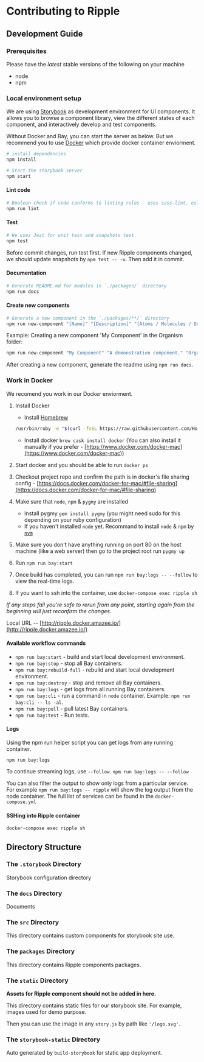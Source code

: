 # Contributing to Ripple

## Development Guide

### Prerequisites

Please have the *latest* stable versions of the following on your machine

- node
- npm

### Local environment setup

We are using [Storybook](https://storybook.js.org/) as development environment
for UI components. It allows you to browse a component library, view the
different states of each component, and interactively develop and test components.

Without Docker and Bay, you can start the server as below. But we recommend you
to use [Docker](#work-in-docker) which provide docker container enviorment.

``` bash
# install dependencies
npm install

# Start the storybook server
npm start
```

#### Lint code

``` bash
# Boolean check if code conforms to linting rules - uses sass-lint, eslint & markdownlint
npm run lint
```

#### Test

``` bash
# We uses Jest for unit test and snapshots test
npm test
```

Before commit changes, run test first. If new Ripple components changed, we
should update snapshots by `npm test -- -u`. Then add it in commit.

#### Documentation

``` bash
# Generate README.md for modules in `./packages/` directory
npm run docs
```

#### Create new components

``` bash
# Generate a new component in the `./packages/**/` directory
npm run new-component "[Name]" "[Description]" "[Atoms / Molecules / Organisms]"
```

Example: Creating a new component 'My Component' in the Organism folder:

``` bash
npm run new-component "My Component" "A demonstration component." "Organisms"
```

After creating a new component, generate the readme using `npm run docs`.

### Work in Docker

We recomend you work in our Docker enviorment.

1. Install Docker
   - Install [Homebrew](https://brew.sh/)

   ```bash
   /usr/bin/ruby -e "$(curl -fsSL https://raw.githubusercontent.com/Homebrew/install/master/install)"
   ```

   - Install docker `brew cask install docker`
   (You can also install it manually if you prefer - [https://www.docker.com/docker-mac](https://www.docker.com/docker-mac))
2. Start docker and you should be able to run `docker ps`
3. Checkout project repo and confirm the path is in docker's file sharing
    config - [https://docs.docker.com/docker-for-mac/#file-sharing](https://docs.docker.com/docker-for-mac/#file-sharing)
4. Make sure that `node`, `npm` & `pygmy` are installed
   - Install pygmy `gem install pygmy` (you might need sudo for this depending
     on your ruby configuration)
   - If you haven't installed `node` yet. Recommand to install `node` & `npm`
     by [`nvm`](https://github.com/creationix/nvm)
5. Make sure you don't have anything running on port 80 on the host machine
   (like a web server) then go to the project root run `pygmy up`
6. Run `npm run bay:start`
7. Once build has completed, you can run `npm run bay:logs -- --follow` to view
   the real-time logs.
8. If you want to ssh into the container, use `docker-compose exec ripple sh`

_If any steps fail you're safe to rerun from any point, starting again from the
beginning will just reconfirm the changes._

Local URL -- [http://ripple.docker.amazee.io/](http://ripple.docker.amazee.io/)

#### Available workflow commands

- `npm run bay:start` - build and start local development environment.
- `npm run bay:stop` - stop all Bay containers.
- `npm run bay:rebuild-full` - rebuild and start local development environment.
- `npm run bay:destroy` - stop and remove all Bay containers.
- `npm run bay:logs` - get logs from all running Bay containers.
- `npm run bay:cli` - run a command in `node` container.
   Example: `npm run bay:cli -- ls -al`.
- `npm run bay:pull` - pull latest Bay containers.
- `npm run bay:test` - Run tests.

#### Logs

Using the npm run helper script you can get logs from any running container.

`npm run bay:logs`

To continue streaming logs, use `--follow`.
`npm run bay:logs -- --follow`

You can also filter the output to show only logs from a particular service.
For example `npm run bay:logs -- ripple` will show the log output from the node container.
The full list of services can be found in the `docker-compose.yml`

#### SSHing into Ripple container

`docker-compose exec ripple sh`

## Directory Structure

### The `.storybook` Directory

Storybook configuration directory

### The `docs` Directory

Documents

### The `src` Directory

This directory contains custom components for storybook site use.

### The `packages` Directory

This directory contains Ripple components packages.

### The `static` Directory

**Assets for Ripple component should not be added in here.**

This directory contains static files for our storybook site. For example, images
used for demo purpose.

Then you can use the image in any `story.js` by path like `'/logo.svg'`.

### The `storybook-static` Directory

Auto generated by `build-storybook` for static app deployment.
